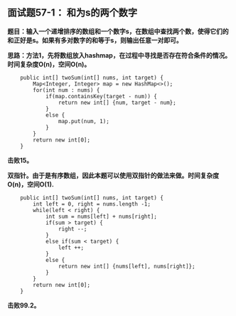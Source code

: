 ## 面试题57-1： 和为s的两个数字
**题目：输入一个递增排序的数组和一个数字s，在数组中查找两个数，使得它们的和正好是s。如果有多对数字的和等于s，则输出任意一对即可。**

**思路：方法1，先将数组放入hashmap，在过程中寻找是否存在符合条件的情况。时间复杂度O(n)，空间O(n)。**
```
	public int[] twoSum(int[] nums, int target) {
        Map<Integer, Integer> map = new HashMap<>();
		for(int num : nums) {
			if(map.containsKey(target - num)) {
				return new int[] {num, target - num};
			}
			else {
				map.put(num, 1);
			}
		}
		return new int[0];
    }
```
**击败15。**

**双指针。由于是有序数组，因此本题可以使用双指针的做法来做。时间复杂度O(n)，空间O(1).**
```
	public int[] twoSum(int[] nums, int target) {
		int left = 0, right = nums.length -1;
		while(left < right) {
			int sum = nums[left] + nums[right];
			if(sum > target) {
				right --;
			}
			else if(sum < target) {
				left ++;
			}
			else {
				return new int[] {nums[left], nums[right]};
			}
		}
		return new int[0];
    }
```
**击败99.2。**